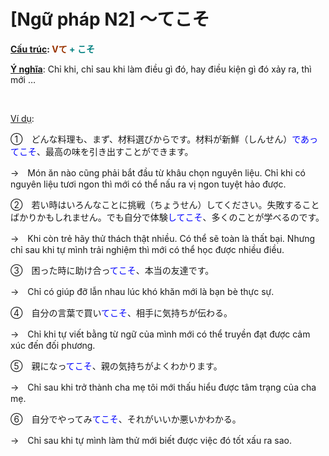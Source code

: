 # [Ngữ pháp N2] ～てこそ
<div class="entry-content">
<p><strong><span style="text-decoration: underline;">Cấu trúc</span>: <span style="color: #008080;"><span style="color: #993300;">Vて</span> + こそ</span></strong></p>
<p><span style="text-decoration: underline;"><strong>Ý nghĩa</strong></span>: Chỉ khi, chỉ sau khi làm điều gì đó, hay điều kiện gì đó xảy ra, thì mới …</p>
<p><!-- inside_article4_japanese_responsive --><br/>
<ins class="adsbygoogle adslot_1" data-ad-client="ca-pub-2233580070484357" data-ad-slot="4413057825" style="display: inline-block;"></ins><br/>
<script>// <![CDATA[
(adsbygoogle = window.adsbygoogle || []).push({});
// ]]&gt;</script></p>
<p><span style="text-decoration: underline;">Ví dụ</span>:</p>
<p>①　どんな料理も、まず、材料選びからです。材料が新鮮（しんせん）<span style="color: #0000ff;">であってこそ</span>、最高の味を引き出すことができます。</p>
<p>→　Món ăn nào cũng phải bắt đầu từ khâu chọn nguyên liệu. Chỉ khi có nguyên liệu tươi ngon thì mới có thể nấu ra vị ngon tuyệt hảo được.</p>
<p>②　若い時はいろんなことに挑戦（ちょうせん）してください。失敗することばかりかもしれません。でも自分で体験<span style="color: #0000ff;">してこそ</span>、多くのことが学べるのです。</p>
<p>→　Khi còn trẻ hãy thử thách thật nhiều. Có thể sẽ toàn là thất bại. Nhưng chỉ sau khi tự mình trải nghiệm thì mới có thể học được nhiều điều.</p>
<p>③　困った時に助け合っ<span style="color: #0000ff;">てこそ</span>、本当の友達です。</p>
<p>→　Chỉ có giúp đỡ lẫn nhau lúc khó khăn mới là bạn bè thực sự.</p>
<p>④　自分の言葉で買い<span style="color: #0000ff;">てこそ</span>、相手に気持ちが伝わる。</p>
<p>→　Chỉ khi tự viết bằng từ ngữ của mình mới có thể truyền đạt được cảm xúc đến đối phương.</p>
<p>⑤　親になっ<span style="color: #0000ff;">てこそ</span>、親の気持ちがよくわかります。</p>
<p>→　Chỉ sau khi trở thành cha mẹ tôi mới thấu hiểu được tâm trạng của cha mẹ.</p>
<p>⑥　自分でやってみ<span style="color: #0000ff;">てこそ</span>、それがいいか悪いかわかる。</p>
<p>→　Chỉ sau khi tự mình làm thử mới biết được việc đó tốt xấu ra sao.</p>

</div>